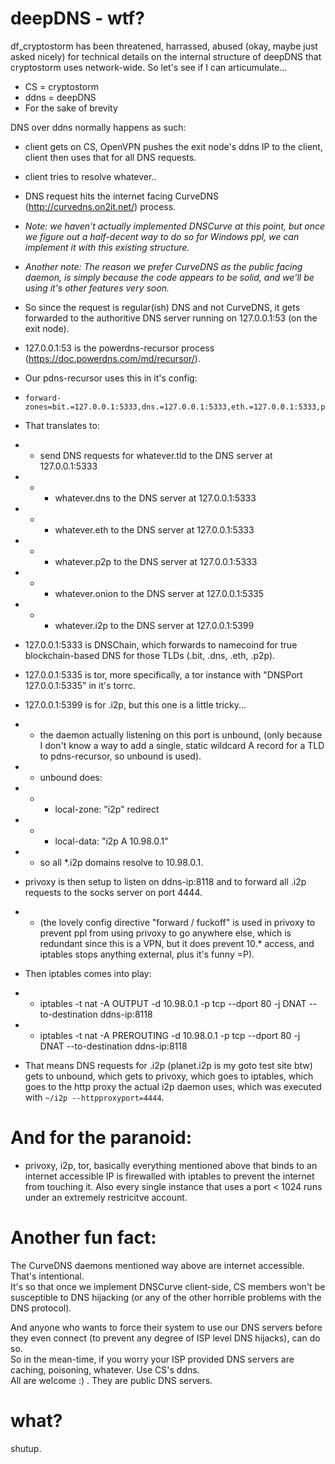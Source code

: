 # deepDNS - wtf?

df_cryptostorm has been threatened, harrassed, abused (okay, maybe just asked nicely) for technical details on the internal structure of deepDNS that cryptostorm uses network-wide. So let's see if I can articumulate...

  - CS = cryptostorm
  - ddns = deepDNS
  - For the sake of brevity

DNS over ddns normally happens as such:
 * client gets on CS, OpenVPN pushes the exit node's ddns IP to the client, client then uses that for all DNS requests.
 * client tries to resolve whatever..
 * DNS request hits the internet facing CurveDNS (http://curvedns.on2it.net/) process.
 * *Note: we haven't actually implemented DNSCurve at this point, but once we figure out a half-decent way to do so for Windows ppl, we can implement it with this existing structure.*
 * *Another note: The reason we prefer CurveDNS as the public facing daemon, is simply because the code appears to be solid, and we'll be using it's other features very soon.*
 * So since the request is regular(ish) DNS and not CurveDNS, it gets forwarded to the authoritive DNS server running on 127.0.0.1:53 (on the exit node).
 * 127.0.0.1:53 is the powerdns-recursor process (https://doc.powerdns.com/md/recursor/).
 * Our pdns-recursor uses this in it's config:  
*     forward-zones=bit.=127.0.0.1:5333,dns.=127.0.0.1:5333,eth.=127.0.0.1:5333,p2p.=127.0.0.1:5333,onion.=127.0.0.1:5335,i2p.=127.0.0.1:5399
 * That translates to:
 * * send DNS requests for whatever.tld to the DNS server at 127.0.0.1:5333
* *  * whatever.dns to the DNS server at 127.0.0.1:5333
* *  * whatever.eth to the DNS server at 127.0.0.1:5333
* *  * whatever.p2p to the DNS server at 127.0.0.1:5333
* *  * whatever.onion to the DNS server at 127.0.0.1:5335
* *  * whatever.i2p to the DNS server at 127.0.0.1:5399
 
* 127.0.0.1:5333 is DNSChain, which forwards to namecoind for true blockchain-based DNS for those TLDs (.bit, .dns, .eth, .p2p).
*  127.0.0.1:5335 is tor, more specifically, a tor instance with "DNSPort 127.0.0.1:5335" in it's torrc.
*  127.0.0.1:5399 is for .i2p, but this one is a little tricky...
*  * the daemon actually listening on this port is unbound,
  (only because I don't know a way to add a single, static wildcard A record for a TLD to pdns-recursor, so unbound is used).
* *  unbound does:
* * * local-zone: "i2p" redirect
* * * local-data: "i2p A 10.98.0.1"
* * so all *.i2p domains resolve to 10.98.0.1. 
* privoxy is then setup to listen on ddns-ip:8118 and to forward all .i2p requests to the socks server on port 4444.
* * (the lovely config directive "forward / fuckoff" is used in privoxy to prevent ppl from using privoxy to go anywhere else, which is redundant since this is a VPN, but it does prevent 10.* access, and iptables stops anything external, plus it's funny =P).
* Then iptables comes into play:
* * iptables -t nat -A OUTPUT     -d 10.98.0.1 -p tcp --dport 80 -j DNAT --to-destination ddns-ip:8118
* * iptables -t nat -A PREROUTING -d 10.98.0.1 -p tcp --dport 80 -j DNAT --to-destination ddns-ip:8118
* That means DNS requests for .i2p (planet.i2p is my goto test site btw) gets to unbound, which gets to privoxy, which goes to iptables,
  which goes to the http proxy the actual i2p daemon uses, which was executed with `~/i2p --httpproxyport=4444`.
  
# And for the paranoid:
* privoxy, i2p, tor, basically everything mentioned above that binds to an internet accessible IP is firewalled with iptables to prevent the internet from touching it.
Also every single instance that uses a port < 1024 runs under an extremely restricitve account.

# Another fun fact:     
The CurveDNS daemons mentioned way above are internet accessible. 
 That's intentional.  
 It's so that once we implement DNSCurve client-side, CS members won't be susceptible to DNS hijacking (or any of the other horrible problems with the DNS protocol).
 
  And anyone who wants to force their system to use our DNS servers before they even connect (to prevent any degree of ISP level DNS hijacks), can do so.  
 So in the mean-time, if you worry your ISP provided DNS servers are caching, poisoning, whatever. Use CS's ddns.    
All are welcome :) . They are public DNS servers.

# what?
shutup.
